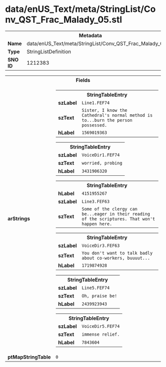 <h1>data/enUS_Text/meta/StringList/Conv_QST_Frac_Malady_05.stl</h1><table><tr><th colspan="100%">Metadata</th></tr><tr><td><b>Name</b></td><td>data/enUS_Text/meta/StringList/Conv_QST_Frac_Malady_05.stl</td></tr><tr><td><b>Type</b></td><td>StringListDefinition</td></tr><tr><td><b>SNO ID</b></td><td>1212383</td></tr></table>

<table><tr><th colspan="100%">Fields</th></tr><tr><td><b>arStrings</b></td><td><table><tr><th colspan="100%">StringTableEntry</th></tr><tr><td><b>szLabel</b></td><td><code>Line1.FEF74</code></td></tr><tr><td><b>szText</b></td><td><code>Sister, I know the Cathedral's normal method is to...burn the person possessed.</code></td></tr><tr><td><b>hLabel</b></td><td><code>1569019363</code></td></tr></table>


<table><tr><th colspan="100%">StringTableEntry</th></tr><tr><td><b>szLabel</b></td><td><code>VoiceDir1.FEF74</code></td></tr><tr><td><b>szText</b></td><td><code>worried, probing</code></td></tr><tr><td><b>hLabel</b></td><td><code>3431906320</code></td></tr></table>


<table><tr><th colspan="100%">StringTableEntry</th></tr><tr><td><b>hLabel</b></td><td><code>4151955267</code></td></tr><tr><td><b>szLabel</b></td><td><code>Line3.FEF63</code></td></tr><tr><td><b>szText</b></td><td><code>Some of the clergy can be...eager in their reading of the scriptures. That won't happen here.</code></td></tr></table>


<table><tr><th colspan="100%">StringTableEntry</th></tr><tr><td><b>szLabel</b></td><td><code>VoiceDir3.FEF63</code></td></tr><tr><td><b>szText</b></td><td><code>You don't want to talk badly about co-workers, buuuut...</code></td></tr><tr><td><b>hLabel</b></td><td><code>1719874928</code></td></tr></table>


<table><tr><th colspan="100%">StringTableEntry</th></tr><tr><td><b>szLabel</b></td><td><code>Line5.FEF74</code></td></tr><tr><td><b>szText</b></td><td><code>Oh, praise be!</code></td></tr><tr><td><b>hLabel</b></td><td><code>2439923943</code></td></tr></table>


<table><tr><th colspan="100%">StringTableEntry</th></tr><tr><td><b>szLabel</b></td><td><code>VoiceDir5.FEF74</code></td></tr><tr><td><b>szText</b></td><td><code>immense relief.</code></td></tr><tr><td><b>hLabel</b></td><td><code>7843604</code></td></tr></table>


</td></tr><tr><td><b>ptMapStringTable</b></td><td><code>0</code></td></tr></table>

